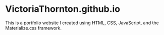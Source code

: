 # VictoriaThornton.github.io

This is a portfolio website I created using HTML, CSS, JavaScript, and the Materialize.css framework. 